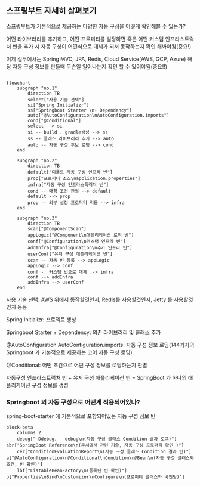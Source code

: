 ## 스프링부트 자세히 살펴보기

<div>

스프링부트가 기본적으로 제공하는 다양한 자동 구성을 어떻게 확인해볼 수 있는가?

어떤 라이브러리를 추가하고, 어떤 프로퍼티를 설정하면 혹은 어떤 커스텀 인프라스트럭처 빈을 추가 시 자동 구성이 어떤식으로 대체가 되서 동작하는지 확인 해봐야됨(중요!)

이제 실무에서는 Spring MVC, JPA, Redis, Cloud Service(AWS, GCP, Azure) 해당 자동 구성 정보를 만들때 무슨일 일어나는지 확인 할 수
있어야됨(중요!!)

```mermaid

flowchart
    subgraph "no.1"
        direction TB
        select["사용 기술 선택"]
        si["Spring Initializr"]
        ss["Springboot Starter \n+ Dependency"]
        auto["@AutoConfiguration\nAutoConfiguration.imports"]
        cond["@Conditional"]
        select --> si
        si -- build . gradle생성 --> ss
        ss -- 클래스_라이브러리 추가 --> auto
        auto -- 자동 구성 후보 로딩 --> cond
    end

    subgraph "no.2"
        direction TB
        default["디폴트 자동 구성 인프라 빈"]
        prop["프로퍼티 소스\napplication.properties"]
        infra["자동 구성 인프라스특러처 빈"]
        cond -- 매칭 조건 판별 --> default
        default --> prop
        prop -- 외부 설정 프로퍼티 적용 --> infra
    end

    subgraph "no.3"
        direction TB
        scan["@ComponentScan"]
        appLogic["@Component\n애플리케이션 로직 빈"]
        conf["@Configuration\n커스텀 인프라 빈"]
        addInfra["@Configuration\n추가 인프라 빈"]
        userConf["유저 구성 애플리케이션 빈"]
        scan -- 자동 빈 등록 --> appLogic
        appLogic --> conf
        conf -. 커스텀 빈으로 대체 .-> infra
        conf --> addInfra
        addInfra --> userConf
    end
```

사용 기술 선택: AWS 위에서 동작할것인지, Redis를 사용할것인지, Jetty 를 사용할것인지 등등

Spring Initializr: 프로젝트 생성

Springboot Starter + Dependency: 의존 라이브러리 및 클래스 추가

@AutoConfiguration AutoConfiguration.imports: 자동 구성 정보 로딩(144가지의 Springboot 가 기본적으로 제공하는 코어 자동 구성
로딩)

@Conditional: 어떤 조건으로 어떤 구성 정보를 로딩하는지 판별

자동구성 인프라스트럭처 빈 + 유저 구성 애플리케이션 빈 = SpringBoot 가 하나의 애플리케이션 구성 정보를 생성

### Springboot 의 자동 구성으로 어떤게 적용되어있나?

spring-boot-starter 에 기본적으로 포함되어있는 자동 구성 정보 빈

```mermaid
block-beta
    columns 2
    debug["-Ddebug, --debug\n(자동 구성 클래스 Condition 결과 로그)"] sbr["SpringBoot Reference\n(문서에서 관련 기술, 자동 구성 프로퍼티 확인 )"]
    cer["ConditionEvaluationReport\n(자동 구성 클래스 Condition 결과 빈)"] a["@AutoConfiguration\n@Conditional\nCondition\n@Bean\n(자동 구성 클래스와 조건, 빈 확인)"]
    lbf["ListableBeanFactory\n(등록된 빈 확인)"] p["Properties\nBind\nCustomizer\nConfigure\n(프로퍼티 클래스와 바인딩)"]
```

</div>
